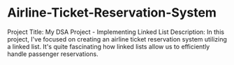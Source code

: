 # Airline-Ticket-Reservation-System
Project Title: My DSA Project - Implementing Linked List  Description:  In this project, I've focused on creating an airline ticket reservation system utilizing a linked list. It's quite fascinating how linked lists allow us to efficiently handle passenger reservations. 

